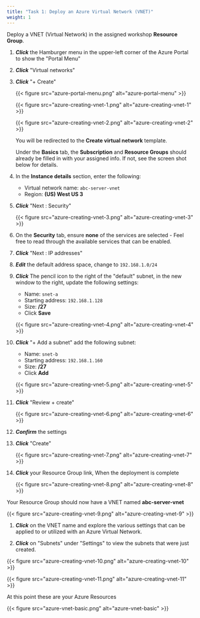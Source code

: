 ```yaml
---
title: "Task 1: Deploy an Azure Virtual Network (VNET)"
weight: 1
---
```


Deploy a VNET (Virtual Network) in the assigned workshop **Resource Group**.

1. ***Click*** the Hamburger menu in the upper-left corner of the Azure Portal to show the "Portal Menu"
1. ***Click*** "Virtual networks"
1. ***Click*** "+ Create"

    {{< figure src="azure-portal-menu.png" alt="azure-portal-menu" >}}

    {{< figure src="azure-creating-vnet-1.png" alt="azure-creating-vnet-1" >}}

    {{< figure src="azure-creating-vnet-2.png" alt="azure-creating-vnet-2" >}}

    You will be redirected to the **Create virtual network** template.

    Under the **Basics** tab, the **Subscription** and **Resource Groups** should already be filled in with your assigned info. If not, see the screen shot below for details.

1. In the **Instance details** section, enter the following:

    - Virtual network name: `abc-server-vnet`
    - Region: **(US) West US 3**

1. ***Click*** "Next : Security"

    {{< figure src="azure-creating-vnet-3.png" alt="azure-creating-vnet-3" >}}

1. On the **Security** tab, ensure **none** of the services are selected - Feel free to read through the available services that can be enabled.

1. ***Click*** "Next : IP addresses"

1. ***Edit*** the default address space, change to `192.168.1.0/24`

1. ***Click*** The pencil icon to the right of the "default" subnet, in the new window to the right, update the following settings:  

    - Name:  `snet-a`
    - Starting address: `192.168.1.128`
    - Size: **/27**
    - Click **Save**

    {{< figure src="azure-creating-vnet-4.png" alt="azure-creating-vnet-4" >}}

1. ***Click*** "+ Add a subnet" add the following subnet:

    - Name:  `snet-b`
    - Starting address: `192.168.1.160`
    - Size: **/27**
    - Click **Add**

    {{< figure src="azure-creating-vnet-5.png" alt="azure-creating-vnet-5" >}}

1. ***Click*** "Review + create"

    {{< figure src="azure-creating-vnet-6.png" alt="azure-creating-vnet-6" >}}

1. ***Confirm*** the settings

1. ***Click*** "Create"

    {{< figure src="azure-creating-vnet-7.png" alt="azure-creating-vnet-7" >}}

1. ***Click*** your Resource Group link, When the deployment is complete

    {{< figure src="azure-creating-vnet-8.png" alt="azure-creating-vnet-8" >}}

Your Resource Group should now have a VNET named **abc-server-vnet**

{{< figure src="azure-creating-vnet-9.png" alt="azure-creating-vnet-9" >}}

1. ***Click*** on the VNET name and explore the various settings that can be applied to or utilized with an Azure Virtual Network.

1. ***Click*** on "Subnets" under "Settings" to view the subnets that were just created.

{{< figure src="azure-creating-vnet-10.png" alt="azure-creating-vnet-10" >}}

{{< figure src="azure-creating-vnet-11.png" alt="azure-creating-vnet-11" >}}

At this point these are your Azure Resources

{{< figure src="azure-vnet-basic.png" alt="azure-vnet-basic" >}}
